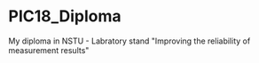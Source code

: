# PIC18_Diploma
My diploma in NSTU - Labratory stand "Improving the reliability of measurement results"
